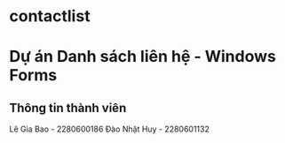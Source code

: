 # contactlist
# Dự án Danh sách liên hệ - Windows Forms

## Thông tin thành viên
Lê Gia Bao - 2280600186
Đào Nhật Huy - 2280601132
